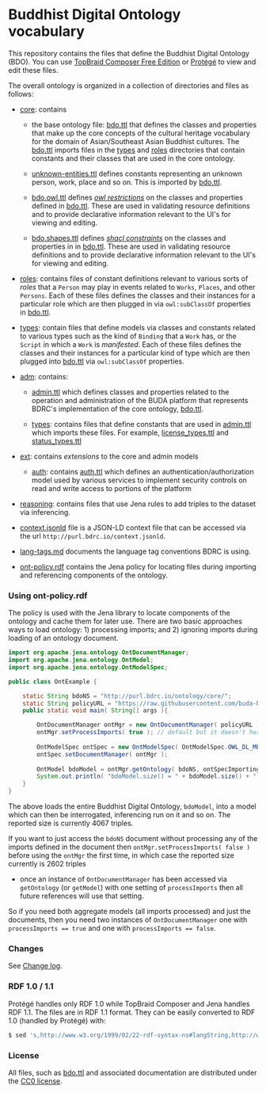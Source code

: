 # Buddhist Digital Ontology vocabulary

This repository contains the files that define the Buddhist Digital Ontology (BDO). You can use [TopBraid Composer Free Edition](https://www.topquadrant.com/downloads/topbraid-composer-install/#) or [Protégé](http://protege.stanford.edu/) to view and edit these files.

The overall ontology is organized in a collection of directories and files as follows:

- [core](core): contains 
  - the base ontology file: [bdo.ttl](core/bdo.ttl) that defines the classes and properties that make up the core concepts of the cultural heritage vocabulary for the domain of Asian/Southeast Asian Buddhist cultures. The [bdo.ttl](core/bdo.ttl) imports files in the [types](types) and [roles](roles) directories that contain constants and their classes that are used in the core ontology.

  - [unknown-entities.ttl](core/unknown-entities.ttl) defines constants representing an unknown person, work, place and so on. This is imported by [bdo.ttl](core/bdo.ttl).
  - [bdo.owl.ttl](core/bdo.owl.ttl) defines [_owl restrictions_](http://www.infowebml.ws/rdf-owl/Restriction.htm) on the classes and properties defined in [bdo.ttl](core/bdo.ttl). These are used in validating resource definitions and to provide declarative information relevant to the UI's for viewing and editing.
  - [bdo.shapes.ttl](core/bdo.shapes.ttl) defines [_shacl constraints_](https://w3c.github.io/data-shapes/shacl/) on the classes and properties in in [bdo.ttl](core/bdo.ttl). These are used in validating resource definitions and to provide declarative information relevant to the UI's for viewing and editing.
- [roles](roles): contains files of constant definitions relevant to various sorts of _roles_ that a `Person` may play in events related to `Works`, `Places`, and other `Persons`. Each of these files defines the classes and their instances for a particular role which are then plugged in via `owl:subClassOf` properties in [bdo.ttl](core/bdo.ttl).

- [types](types): contain files that define models via classes and constants related to various types such as the kind of `Binding` that a `Work` has, or the `Script` in which a `Work` is _manifested_. Each of these files defines the classes and their instances for a particular kind of type which are then plugged into [bdo.ttl](core/bdo.ttl) via `owl:subClassOf` properties.
- [adm](adm): contains:
  - [admin.ttl](adm/admin.ttl) which defines classes and properties related to the operation and administration of the BUDA platform that represents BDRC's implementation of the core ontology, [bdo.ttl](core/bdo.ttl).
  
  - [types](types): contains files that define constants that are used in [admin.ttl](adm/admin.ttl) which imports these files. For example, [license_types.ttl](adm/types/license_types.ttl) and [status_types.ttl](adm/types/status_types.ttl)
- [ext](ext): contains _extensions_ to the core and admin models
    - [auth](auth): contains [auth.ttl](ext/auth/auth.ttl) which defines an authentication/authorization model used by various services to implement security controls on read and write access to portions of the platform
- [reasoning](reasoning): contains files that use Jena rules to add triples to the dataset via inferencing.
- [context.jsonld](context.jsonld) file is a JSON-LD context file that can be accessed via the url `http://purl.bdrc.io/context.jsonld`.
- [lang-tags.md](lang-tags.md) documents the language tag conventions BDRC is using.
- [ont-policy.rdf](ont-policy.rdf) contains the Jena policy for locating files during importing and referencing components of the ontology.

### Using ont-policy.rdf

The policy is used with the Jena library to locate components of the ontology and cache them for later use. There are two basic approaches ways to load ontology: 1) processing imports; and 2) ignoring imports during loading of an ontology document.

```java
import org.apache.jena.ontology.OntDocumentManager;
import org.apache.jena.ontology.OntModel;
import org.apache.jena.ontology.OntModelSpec;

public class OntExample {

    static String bdoNS = "http://purl.bdrc.io/ontology/core/";
    static String policyURL = "https://raw.githubusercontent.com/buda-base/owl-schema/master/ont-policy.rdf";
    public static void main( String[] args ){

        OntDocumentManager ontMgr = new OntDocumentManager( policyURL );
        ontMgr.setProcessImports( true ); // default but it doesn't hurt to be explicit
        
        OntModelSpec ontSpec = new OntModelSpec( OntModelSpec.OWL_DL_MEM );
        ontSpec.setDocumentManager( ontMgr );
        
        OntModel bdoModel = ontMgr.getOntology( bdoNS, ontSpecImporting );
        System.out.println( "bdoModel.size() = " + bdoModel.size() + " triples" );
    }
}
```
The above loads the entire Buddhist Digital Ontology, `bdoModel`, into a model which can then be interrogated, inferencing run on it and so on. The reported size is currently 4067 triples.

If you want to just access the `bdoNS` document without processing any of the imports defined in the document then `ontMgr.setProcessImports( false )` before using the `ontMgr` the first time, in which case the reported size currently is 2602 triples 
- once an instance of `OntDocumentManager` has been accessed via `getOntology` (or `getModel`) with one setting of `processImports` then all future references will use that setting.

So if you need both aggregate models (all imports processed) and just the documents, then you need two instances of `OntDocumentManager` one with `processImports == true` and one with `processImports == false`.

### Changes

See [Change log](CHANGELOG.md).

### RDF 1.0 / 1.1

Protégé handles only RDF 1.0 while TopBraid Composer and Jena handles RDF 1.1. The files are in RDF 1.1 format. They can be easily converted to RDF 1.0 (handled by Protégé) with:

```sh
$ sed 's,http://www.w3.org/1999/02/22-rdf-syntax-ns#langString,http://www.w3.org/1999/02/22-rdf-syntax-ns#PlainLiteral' bdo.ttl > bdo-rdf10.ttl
```

### License

All files, such as [bdo.ttl](bdo.ttl) and associated documentation are distributed under the [CC0 license](https://creativecommons.org/publicdomain/zero/1.0/).
